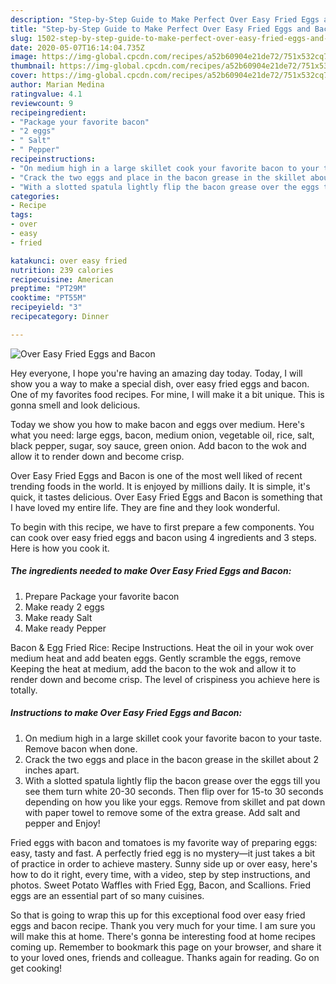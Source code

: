 ```yaml
---
description: "Step-by-Step Guide to Make Perfect Over Easy Fried Eggs and Bacon"
title: "Step-by-Step Guide to Make Perfect Over Easy Fried Eggs and Bacon"
slug: 1502-step-by-step-guide-to-make-perfect-over-easy-fried-eggs-and-bacon
date: 2020-05-07T16:14:04.735Z
image: https://img-global.cpcdn.com/recipes/a52b60904e21de72/751x532cq70/over-easy-fried-eggs-and-bacon-recipe-main-photo.jpg
thumbnail: https://img-global.cpcdn.com/recipes/a52b60904e21de72/751x532cq70/over-easy-fried-eggs-and-bacon-recipe-main-photo.jpg
cover: https://img-global.cpcdn.com/recipes/a52b60904e21de72/751x532cq70/over-easy-fried-eggs-and-bacon-recipe-main-photo.jpg
author: Marian Medina
ratingvalue: 4.1
reviewcount: 9
recipeingredient:
- "Package your favorite bacon"
- "2 eggs"
- " Salt"
- " Pepper"
recipeinstructions:
- "On medium high in a large skillet cook your favorite bacon to your taste. Remove bacon when done."
- "Crack the two eggs and place in the bacon grease in the skillet about 2 inches apart."
- "With a slotted spatula lightly flip the bacon grease over the eggs till you see them turn white 20-30 seconds. Then flip over for 15-to 30 seconds depending on how you like your eggs. Remove from skillet and pat down with paper towel to remove some of the extra grease. Add salt and pepper and Enjoy!"
categories:
- Recipe
tags:
- over
- easy
- fried

katakunci: over easy fried 
nutrition: 239 calories
recipecuisine: American
preptime: "PT29M"
cooktime: "PT55M"
recipeyield: "3"
recipecategory: Dinner

---
```



![Over Easy Fried Eggs and Bacon](https://img-global.cpcdn.com/recipes/a52b60904e21de72/751x532cq70/over-easy-fried-eggs-and-bacon-recipe-main-photo.jpg)

Hey everyone, I hope you're having an amazing day today. Today, I will show you a way to make a special dish, over easy fried eggs and bacon. One of my favorites food recipes. For mine, I will make it a bit unique. This is gonna smell and look delicious.

Today we show you how to make bacon and eggs over medium. Here&#39;s what you need: large eggs, bacon, medium onion, vegetable oil, rice, salt, black pepper, sugar, soy sauce, green onion. Add bacon to the wok and allow it to render down and become crisp.

Over Easy Fried Eggs and Bacon is one of the most well liked of recent trending foods in the world. It is enjoyed by millions daily. It is simple, it's quick, it tastes delicious. Over Easy Fried Eggs and Bacon is something that I have loved my entire life. They are fine and they look wonderful.


To begin with this recipe, we have to first prepare a few components. You can cook over easy fried eggs and bacon using 4 ingredients and 3 steps. Here is how you cook it.

<!--inarticleads1-->

##### The ingredients needed to make Over Easy Fried Eggs and Bacon:

1. Prepare Package your favorite bacon
1. Make ready 2 eggs
1. Make ready  Salt
1. Make ready  Pepper


Bacon &amp; Egg Fried Rice: Recipe Instructions. Heat the oil in your wok over medium heat and add beaten eggs. Gently scramble the eggs, remove Keeping the heat at medium, add the bacon to the wok and allow it to render down and become crisp. The level of crispiness you achieve here is totally. 

<!--inarticleads2-->

##### Instructions to make Over Easy Fried Eggs and Bacon:

1. On medium high in a large skillet cook your favorite bacon to your taste. Remove bacon when done.
1. Crack the two eggs and place in the bacon grease in the skillet about 2 inches apart.
1. With a slotted spatula lightly flip the bacon grease over the eggs till you see them turn white 20-30 seconds. Then flip over for 15-to 30 seconds depending on how you like your eggs. Remove from skillet and pat down with paper towel to remove some of the extra grease. Add salt and pepper and Enjoy!


Fried eggs with bacon and tomatoes is my favorite way of preparing eggs: easy, tasty and fast. A perfectly fried egg is no mystery—it just takes a bit of practice in order to achieve mastery. Sunny side up or over easy, here&#39;s how to do it right, every time, with a video, step by step instructions, and photos. Sweet Potato Waffles with Fried Egg, Bacon, and Scallions. Fried eggs are an essential part of so many cuisines. 

So that is going to wrap this up for this exceptional food over easy fried eggs and bacon recipe. Thank you very much for your time. I am sure you will make this at home. There's gonna be interesting food at home recipes coming up. Remember to bookmark this page on your browser, and share it to your loved ones, friends and colleague. Thanks again for reading. Go on get cooking!
